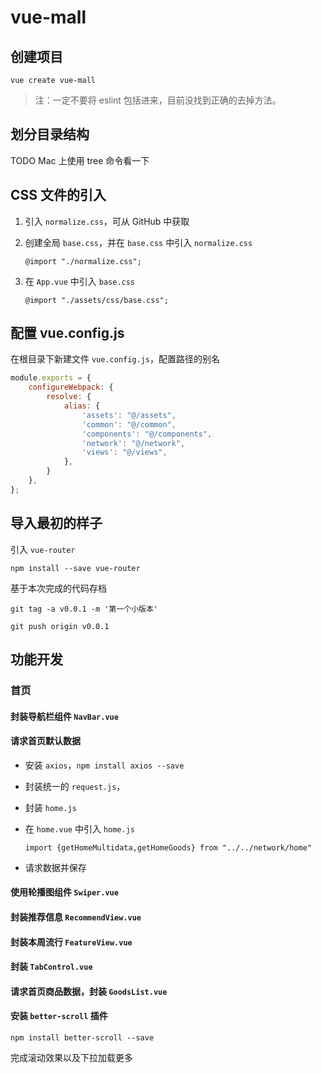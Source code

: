 # vue-mall

## 创建项目

`vue create vue-mall`

> 注：一定不要将 eslint 包括进来，目前没找到正确的去掉方法。

## 划分目录结构

TODO Mac 上使用 tree 命令看一下

## CSS 文件的引入

1. 引入 `normalize.css`，可从 GitHub 中获取

2. 创建全局 `base.css`，并在 `base.css` 中引入 `normalize.css`

   `@import "./normalize.css";`

3. 在 `App.vue` 中引入 `base.css`

   `@import "./assets/css/base.css";`

## 配置 vue.config.js

在根目录下新建文件 `vue.config.js`，配置路径的别名

```js
module.exports = {
    configureWebpack: {
        resolve: {
            alias: {
                'assets': "@/assets",
                'common': "@/common",
                'components': "@/components",
                'network': "@/network",
                'views': "@/views",
            },
        }
    },
};
```

## 导入最初的样子

引入 `vue-router`

`npm install --save vue-router`

基于本次完成的代码存档

`git tag -a v0.0.1 -m '第一个小版本'`

`git push origin v0.0.1`

## 功能开发

### 首页

#### 封装导航栏组件 `NavBar.vue`

#### 请求首页默认数据

- 安装 `axios`，`npm install axios --save`

- 封装统一的 `request.js`，

- 封装 `home.js`

- 在 `home.vue` 中引入 `home.js`

  `import {getHomeMultidata,getHomeGoods} from "../../network/home"`

- 请求数据并保存

#### 使用轮播图组件 `Swiper.vue`

#### 封装推荐信息 `RecommendView.vue`

#### 封装本周流行 `FeatureView.vue`

#### 封装 `TabControl.vue`

#### 请求首页商品数据，封装 `GoodsList.vue`

#### 安装 `better-scroll` 插件

`npm install better-scroll --save`

完成滚动效果以及下拉加载更多

